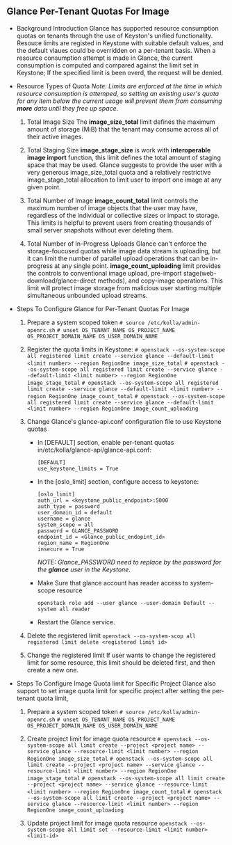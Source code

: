 ## Glance Per-Tenant Quotas For Image

- Background Introduction
  Glance has supported resource consumption quotas on tenants through the use of Keyston's unified functionality. Resouce limits are registed in Keystone with suitable default values, and the default vlaues could be overridden on a per-tenant basis.
  When a resource consumption attempt is made in Glance, the current consumption is computed and compared against the limit set in Keystone; If the specified limit is been overd, the request will be denied.

- Resource Types of Quota
  *Note: Limits are enforced at the time in which resource consumption is attemped, so setting an existing user's quota for any item below the current usage will prevent them from consuming **more** data until they free up space.*
  
  1. Total Image Size
     The **image_size_total** limit defines the maximum amount of storage (MiB) that the tenant may consume across all of their active images.
  
  2. Total Staging Size
     **image_stage_size** is work with **interoperable image import** function, this limit defines the total amount of staging space that may be used. Glance suggests to provide the user with a very generous image_size_total quota and a relatively restrictive image_stage_total allocation to limit user to import one image at any given point.
  
  3. Total Number of Image
     **image_count_total** limit controls the maximum number of image objects that the user may have, regardless of the individual or collective sizes or impact to storage. This limits is helpful to prevent users from creating thousands of small server snapshots without ever deleting them.
  
  4. Total Number of In-Progress Uploads
     Glance can't enforce the storage-foucused quotas while image data stream is uploading, but it can limit the number of parallel upload operations that can be in-progress at any single point. **image_count_uploading** limit provides the controls to conventional image upload, pre-import stage(web-download/glance-direct methods), and copy-image operations. This limit will protect image storage from malicious user starting multiple simultaneous unbounded upload streams.

- Steps To Configure Glance for Per-Tenant Quotas For Image
  
  1. Prepare a system scoped token
     ```# source /etc/kolla/admin-openrc.sh```
     ```# unset OS_TENANT_NAME OS_PROJECT_NAME OS_PROJECT_DOMAIN_NAME OS_USER_DOMAIN_NAME```
  
  2. Register the quota limits in Keystone:
     ```# openstack --os-system-scope all registered limit create --service glance --default-limit <limit number> --region RegionOne image_size_total```
     ```# openstack --os-system-scope all registered limit create --service glance --default-limit <limit number> --region RegionOne image_stage_total```
     ```# openstack --os-system-scope all registered limit create --service glance --default-limit <limit number> --region RegionOne image_count_total```
     ```# openstack --os-system-scope all registered limit create --service glance --default-limit <limit number> --region RegionOne image_count_uploading```
  
  3. Change Glance's glance-api.conf configuration file to use Keystone quotas
     
     - In [DEFAULT] section, enable per-tenant quotas in/etc/kolla/glance-api/glance-api.conf:
       
       ```
       [DEFAULT]
       use_keystone_limits = True
       ```
     
     - In the [oslo_limit] section, configure access to keystone:
       
       ```
       [oslo_limit]
       auth_url = <keystone_public_endpoint>:5000
       auth_type = password
       user_domain_id = default
       username = glance
       system_scope = all
       password = GLANCE_PASSWORD
       endpoint_id = <Glance_public_endopint_id>
       region_name = RegionOne
       insecure = True
       ```
       
        *NOTE: Glance_PASSWORD need to replace by the password for the **glance** user in the Keystone*.
     
     - Make Sure that glance account has reader access to system-scope resource
       
       ```
       openstack role add --user glance --user-domain Default --system all reader
       ```
     
     - Restart the Glance service.
  
  4. Delete the registered limit
     ```openstack --os-system-scop all registered limit delete <registered limit id>```
  
  5. Change the registered limit
     If user wants to change the registered limit for some resource, this limit should be deleted first, and then create a new one.

- Steps To Configure Image Quota limit for Specific Project
  Glance also support to set image quota limit for specific project after setting the per-tenant quota limit, 
  
  1. Prepare a system scoped token
     ```# source /etc/kolla/admin-openrc.sh```
     ```# unset OS_TENANT_NAME OS_PROJECT_NAME OS_PROJECT_DOMAIN_NAME OS_USER_DOMAIN_NAME```
  
  2. Create project limit for image quota resource
     ```# openstack --os-system-scope all limit create --project <project name> --service glance --resource-limit <limit number> --region RegionOne image_size_total```
     ```# openstack --os-system-scope all limit create --project <project name> --service glance --resource-limit <limit number> --region RegionOne image_stage_total```
     ```# openstack --os-system-scope all limit create --project <project name> --service glance --resource-limit <limit number> --region RegionOne image_count_total```
     ```# openstack --os-system-scope all limit create --project <project name> --service glance --resource-limit <limit number> --region RegionOne image_count_uploading```
  
  3. Update project limit for image quota resource
     ```openstack --os-system-scope all limit set --resource-limit <limit number> <limit-id>```
